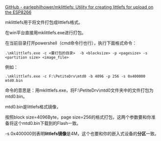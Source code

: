 [GitHub - earlephilhower/mklittlefs: Utility for creating littlefs for upload on the ESP8266](https://github.com/earlephilhower/mklittlefs)

mklittlefs用于将文件打包成littlefs格式。

在win平台直接用mklittlefs.exe进行打包。

在当前目录打开powershell（cmd命令行也行），执行下面格式命令：

```
.\mklittlefs.exe -c <要打包的目录>  -b <blocksize> -p <pagesize> -s <partition size> <image_file>
```

例如：

```
.\mklittlefs.exe -c F:\PetiteDrv\mtd0 -b 4096 -p 256 -s 0x400000 mtd0.bin
```

命令的意思是：用mklittlefs.exe，将F:\PetiteDrv\mtd0文件夹中的文件打包为mtd0.bin。

mtd0.bin是littlefs格式镜像，

按照block size=4096Byte，page size=256的格式打包，这两个参数要和你准备将这个mtd0.bin下载到的Flash一致。

-s 0x400000则表明**littlefs镜像**是4M，这个也要和你的嵌入式设备的**分区**一致。